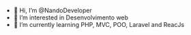 - 👋 Hi, I’m @NandoDeveloper  
- 👀 I’m interested in  Desenvolvimento web
- 🌱 I’m currently learning  PHP, MVC, POO, Laravel and ReacJs

<!---
NandoDeveloper/NandoDeveloper is a ✨ special ✨ repository because its `README.md` (this file) appears on your GitHub profile.
You can click the Preview link to take a look at your changes.
--->
